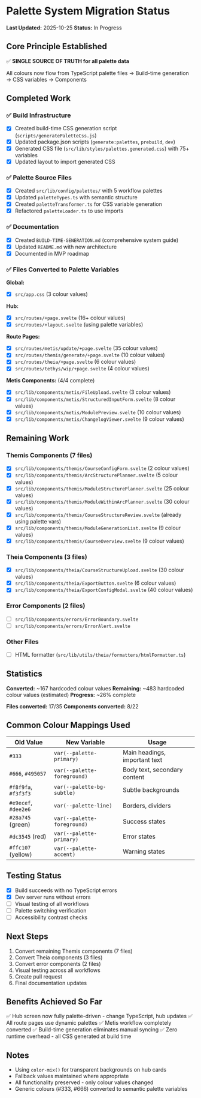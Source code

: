 # Palette System Migration Status

**Last Updated:** 2025-10-25
**Status:** In Progress

## Core Principle Established

✅ **SINGLE SOURCE OF TRUTH for all palette data**

All colours now flow from TypeScript palette files → Build-time generation → CSS variables → Components

## Completed Work

### ✅ Build Infrastructure
- [x] Created build-time CSS generation script (`scripts/generatePaletteCss.js`)
- [x] Updated package.json scripts (`generate:palettes`, `prebuild`, `dev`)
- [x] Generated CSS file (`src/lib/styles/palettes.generated.css`) with 75+ variables
- [x] Updated layout to import generated CSS

### ✅ Palette Source Files
- [x] Created `src/lib/config/palettes/` with 5 workflow palettes
- [x] Updated `paletteTypes.ts` with semantic structure
- [x] Created `paletteTransformer.ts` for CSS variable generation
- [x] Refactored `paletteLoader.ts` to use imports

### ✅ Documentation
- [x] Created `BUILD-TIME-GENERATION.md` (comprehensive system guide)
- [x] Updated `README.md` with new architecture
- [x] Documented in MVP roadmap

### ✅ Files Converted to Palette Variables

**Global:**
- [x] `src/app.css` (3 colour values)

**Hub:**
- [x] `src/routes/+page.svelte` (16+ colour values)
- [x] `src/routes/+layout.svelte` (using palette variables)

**Route Pages:**
- [x] `src/routes/metis/update/+page.svelte` (35 colour values)
- [x] `src/routes/themis/generate/+page.svelte` (10 colour values)
- [x] `src/routes/theia/+page.svelte` (6 colour values)
- [x] `src/routes/tethys/wip/+page.svelte` (4 colour values)

**Metis Components:** (4/4 complete)
- [x] `src/lib/components/metis/FileUpload.svelte` (3 colour values)
- [x] `src/lib/components/metis/StructuredInputForm.svelte` (8 colour values)
- [x] `src/lib/components/metis/ModulePreview.svelte` (10 colour values)
- [x] `src/lib/components/metis/ChangelogViewer.svelte` (9 colour values)

## Remaining Work

### Themis Components (7 files)
- [x] `src/lib/components/themis/CourseConfigForm.svelte` (2 colour values)
- [x] `src/lib/components/themis/ArcStructurePlanner.svelte` (5 colour values)
- [x] `src/lib/components/themis/ModuleStructurePlanner.svelte` (25 colour values)
- [x] `src/lib/components/themis/ModuleWithinArcPlanner.svelte` (30 colour values)
- [x] `src/lib/components/themis/CourseStructureReview.svelte` (already using palette vars)
- [x] `src/lib/components/themis/ModuleGenerationList.svelte` (9 colour values)
- [x] `src/lib/components/themis/CourseOverview.svelte` (9 colour values)

### Theia Components (3 files)
- [x] `src/lib/components/theia/CourseStructureUpload.svelte` (30 colour values)
- [x] `src/lib/components/theia/ExportButton.svelte` (6 colour values)
- [x] `src/lib/components/theia/ExportConfigModal.svelte` (40 colour values)

### Error Components (2 files)
- [ ] `src/lib/components/errors/ErrorBoundary.svelte`
- [ ] `src/lib/components/errors/ErrorAlert.svelte`

### Other Files
- [ ] HTML formatter (`src/lib/utils/theia/formatters/htmlFormatter.ts`)

## Statistics

**Converted:** ~167 hardcoded colour values
**Remaining:** ~483 hardcoded colour values (estimated)
**Progress:** ~26% complete

**Files converted:** 17/35
**Components converted:** 8/22

## Common Colour Mappings Used

| Old Value | New Variable | Usage |
|-----------|--------------|-------|
| `#333` | `var(--palette-primary)` | Main headings, important text |
| `#666`, `#495057` | `var(--palette-foreground)` | Body text, secondary content |
| `#f8f9fa`, `#f3f3f3` | `var(--palette-bg-subtle)` | Subtle backgrounds |
| `#e9ecef`, `#dee2e6` | `var(--palette-line)` | Borders, dividers |
| `#28a745` (green) | `var(--palette-foreground)` | Success states |
| `#dc3545` (red) | `var(--palette-primary)` | Error states |
| `#ffc107` (yellow) | `var(--palette-accent)` | Warning states |

## Testing Status

- [x] Build succeeds with no TypeScript errors
- [x] Dev server runs without errors
- [ ] Visual testing of all workflows
- [ ] Palette switching verification
- [ ] Accessibility contrast checks

## Next Steps

1. Convert remaining Themis components (7 files)
2. Convert Theia components (3 files)
3. Convert error components (2 files)
4. Visual testing across all workflows
5. Create pull request
6. Final documentation updates

## Benefits Achieved So Far

✅ Hub screen now fully palette-driven - change TypeScript, hub updates
✅ All route pages use dynamic palettes
✅ Metis workflow completely converted
✅ Build-time generation eliminates manual syncing
✅ Zero runtime overhead - all CSS generated at build time

## Notes

- Using `color-mix()` for transparent backgrounds on hub cards
- Fallback values maintained where appropriate
- All functionality preserved - only colour values changed
- Generic colours (#333, #666) converted to semantic palette variables
